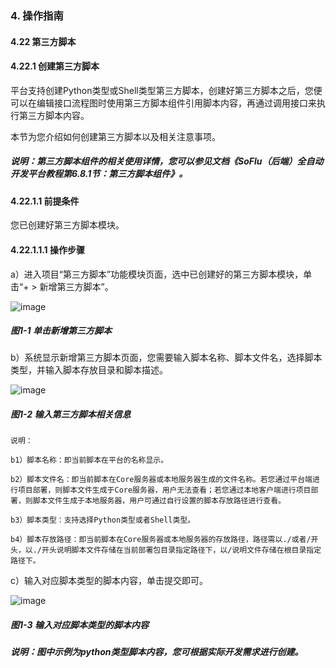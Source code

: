 ### 4. 操作指南

#### 4.22 第三方脚本

#### 4.22.1 创建第三方脚本

平台支持创建Python类型或Shell类型第三方脚本，创建好第三方脚本之后，您便可以在编辑接口流程图时使用第三方脚本组件引用脚本内容，再通过调用接口来执行第三方脚本内容。

本节为您介绍如何创建第三方脚本以及相关注意事项。

##### 说明：第三方脚本组件的相关使用详情，您可以参见文档《SoFlu（后端）全自动开发平台教程第6.8.1节：第三方脚本组件》。

#### 4.22.1.1 前提条件

您已创建好第三方脚本模块。

#### 4.22.1.1.1 操作步骤

a）进入项目“第三方脚本”功能模块页面，选中已创建好的第三方脚本模块，单击“+ > 新增第三方脚本”。

![image](https://user-images.githubusercontent.com/79617492/199930796-d1dd67bd-32d7-49a0-ba06-5105d03ad991.png)

##### 图1-1 单击新增第三方脚本

b）系统显示新增第三方脚本页面，您需要输入脚本名称、脚本文件名，选择脚本类型，并输入脚本存放目录和脚本描述。

![image](https://user-images.githubusercontent.com/79617492/199930810-f1df3139-999e-4181-8c7f-128d655c6257.png)

##### 图1-2 输入第三方脚本相关信息

```
说明：

b1）脚本名称：即当前脚本在平台的名称显示。

b2）脚本文件名：即当前脚本在Core服务器或本地服务器生成的文件名称。若您通过平台端进行项目部署，则脚本文件生成于Core服务器，用户无法查看；若您通过本地客户端进行项目部署，则脚本文件生成于本地服务器，用户可通过自行设置的脚本存放路径进行查看。

b3）脚本类型：支持选择Python类型或者Shell类型。

b4）脚本存放路径：即当前脚本在Core服务器或本地服务器的存放路径，路径需以./或者/开头，以./开头说明脚本文件存储在当前部署包目录指定路径下，以/说明文件存储在根目录指定路径下。
```

c）输入对应脚本类型的脚本内容，单击提交即可。

![image](https://user-images.githubusercontent.com/79617492/199930836-276d2508-13c0-4ce8-89dc-44d18059ac82.png)

##### 图1-3 输入对应脚本类型的脚本内容

##### 说明：图中示例为python类型脚本内容，您可根据实际开发需求进行创建。
